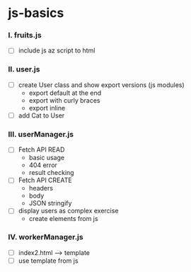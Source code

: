 # js-basics

### I. fruits.js
- [ ] include js az script to html

### II. user.js
- [ ] create User class and show export versions (js modules)
  - export default at the end
  - export with curly braces
  - export inline
- [ ] add Cat to User

### III. userManager.js
- [ ] Fetch API READ
  - basic usage
  - 404 error
  - result checking
- [ ] Fetch API CREATE
  - headers
  - body
  - JSON stringify
- [ ] display users as complex exercise
  - create elements from js

### IV. workerManager.js
- [ ] index2.html --> template
- [ ] use template from js